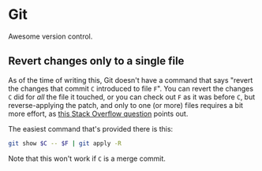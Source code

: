 # Git

Awesome version control.

## Revert changes only to a single file

As of the time of writing this, Git doesn't have a command that says "revert the changes that commit `C` introduced to file `F`". 
You can revert the changes `C` did for _all_ the file it touched, or you can check out `F` as it was before `C`, but reverse-applying the patch, and only to one (or more) files requires a bit more effort, as [this Stack Overflow question](https://stackoverflow.com/q/23068790) points out.

The easiest command that's provided there is this:

```sh
git show $C -- $F | git apply -R
```

Note that this won't work if `C` is a merge commit.
